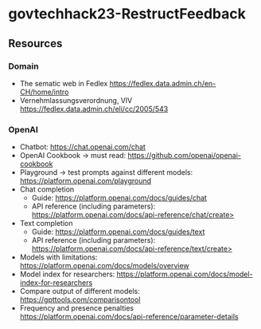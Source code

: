 # govtechhack23-RestructFeedback

## Resources

### Domain

- The sematic web in Fedlex <https://fedlex.data.admin.ch/en-CH/home/intro>
- Vernehmlassungsverordnung, VlV <https://fedlex.data.admin.ch/eli/cc/2005/543>

### OpenAI

- Chatbot: <https://chat.openai.com/chat>
- OpenAI Cookbook -> must read: <https://github.com/openai/openai-cookbook>
- Playground -> test prompts against different models: <https://platform.openai.com/playground>
- Chat completion
  - Guide: <https://platform.openai.com/docs/guides/chat>
  - API reference (including parameters): https://platform.openai.com/docs/api-reference/chat/create>
- Text completion
  - Guide: <https://platform.openai.com/docs/guides/text>
  - API reference (including parameters): https://platform.openai.com/docs/api-reference/text/create>
- Models with limitations: <https://platform.openai.com/docs/models/overview>
- Model index for researchers: <https://platform.openai.com/docs/model-index-for-researchers>
- Compare output of different models: <https://gpttools.com/comparisontool>
- Frequency and presence penalties <https://platform.openai.com/docs/api-reference/parameter-details>
